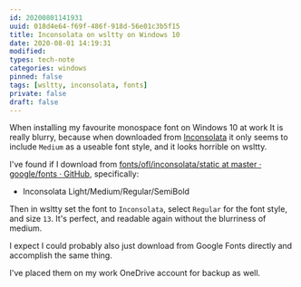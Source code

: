 ```yaml
---
id: 20200801141931
uuid: 018d4e64-f69f-486f-918d-56e01c3b5f15
title: Inconsolata on wsltty on Windows 10
date: 2020-08-01 14:19:31
modified: 
types: tech-note
categories: windows
pinned: false
tags: [wsltty, inconsolata, fonts]
private: false
draft: false
---
```


When installing my favourite monospace font on Windows 10 at work It is really blurry, because when downloaded from [Inconsolata](https://www.levien.com/type/myfonts/inconsolata.html) it only seems to include `Medium` as a useable font style, and it looks horrible on wsltty.

I've found if I download from [fonts/ofl/inconsolata/static at master · google/fonts · GitHub](https://github.com/google/fonts/tree/master/ofl/inconsolata/static), specifically:

- Inconsolata Light/Medium/Regular/SemiBold 

Then in wsltty set the font to `Inconsolata`, select `Regular` for the font style, and size `13`. It's perfect, and readable again without the blurriness of medium.

I expect I could probably also just download from Google Fonts directly and accomplish the same thing.

I've placed them on my work OneDrive account for backup as well.
